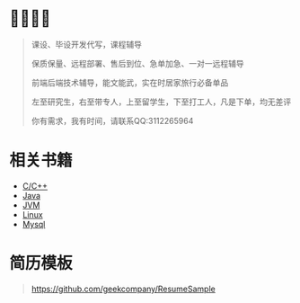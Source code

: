 # :boy::beer::beer::beer:
> 课设、毕设开发代写，课程辅导
>
> 保质保量、远程部署、售后到位、急单加急、一对一远程辅导
>
> 前端后端技术辅导，能文能武，实在时居家旅行必备单品
>
> 左至研究生，右至带专人，上至留学生，下至打工人，凡是下单，均无差评
>
> 你有需求，我有时间，请联系QQ:3112265964
> 


# 相关书籍
-  [C/C++](https://github.com/itdevbooks/pdf#c-%E8%AF%AD%E8%A8%80)
- [Java](https://github.com/itdevbooks/pdf#java)
- [JVM](https://github.com/itdevbooks/pdf#jvm)
- [Linux](https://github.com/itdevbooks/pdf#linux)
- [Mysql](https://github.com/itdevbooks/pdf#mysql)

# 简历模板
> https://github.com/geekcompany/ResumeSample
